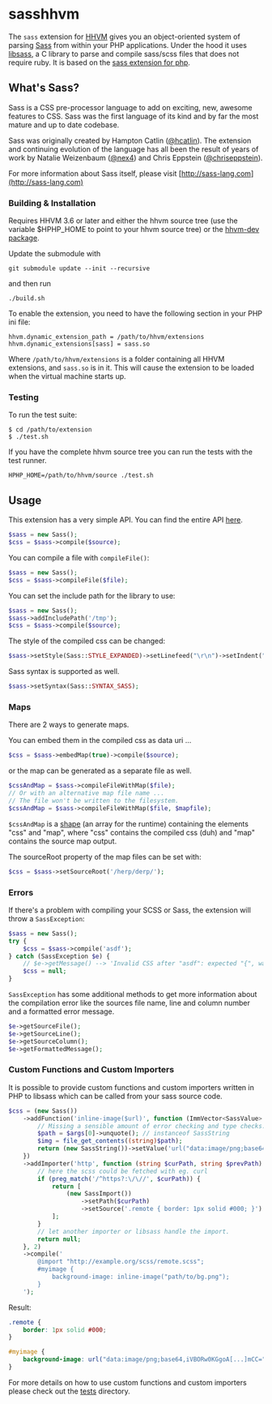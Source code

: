 # sasshhvm

The `sass` extension for [HHVM](https://github.com/facebook/hhvm) gives you an object-oriented system of parsing [Sass](http://sass-lang.com/) from within your PHP applications. Under the hood it uses [libsass](https://github.com/sass/libsass), a C library to parse and compile sass/scss files that does not require ruby.
It is based on the [sass extension for php](https://github.com/sensational/sassphp).

## What's Sass?

Sass is a CSS pre-processor language to add on exciting, new, awesome features to CSS. Sass was the first language of its kind and by far the most mature and up to date codebase.

Sass was originally created by Hampton Catlin ([@hcatlin](http://twitter.com/hcatlin)). The extension and continuing evolution of the language has all been the result of years of work by Natalie Weizenbaum ([@nex4](http://twitter.com/nex3)) and Chris Eppstein ([@chriseppstein](http://twitter.com/chriseppstein)).

For more information about Sass itself, please visit [http://sass-lang.com](http://sass-lang.com)

### Building & Installation

Requires HHVM 3.6 or later and either the hhvm source tree (use the variable $HPHP_HOME to point to your hhvm source tree) or the [hhvm-dev package](https://github.com/facebook/hhvm/wiki/Prebuilt-Packages-for-HHVM).

Update the submodule with 
~~~
git submodule update --init --recursive
~~~
and then run

~~~
./build.sh
~~~


To enable the extension, you need to have the following section in your PHP ini file:

~~~
hhvm.dynamic_extension_path = /path/to/hhvm/extensions
hhvm.dynamic_extensions[sass] = sass.so
~~~

Where `/path/to/hhvm/extensions` is a folder containing all HHVM extensions,
and `sass.so` is in it. This will cause the extension to be loaded when the
virtual machine starts up.

### Testing

To run the test suite:

~~~
$ cd /path/to/extension
$ ./test.sh
~~~

If you have the complete hhvm source tree you can run the tests with the test runner.

~~~
HPHP_HOME=/path/to/hhvm/source ./test.sh
~~~


## Usage

This extension has a very simple API. You can find the entire API [here](ext_sass.hhi).

```php
$sass = new Sass();
$css = $sass->compile($source);
```

You can compile a file with `compileFile()`:

```php
$sass = new Sass();
$css = $sass->compileFile($file);
```

You can set the include path for the library to use:

```php
$sass = new Sass();
$sass->addIncludePath('/tmp');
$css = $sass->compile($source);
```

The style of the compiled css can be changed:

```php
$sass->setStyle(Sass::STYLE_EXPANDED)->setLinefeed("\r\n")->setIndent("\t");
```

Sass syntax is supported as well.

```php
$sass->setSyntax(Sass::SYNTAX_SASS);
```

### Maps

There are 2 ways to generate maps.

You can embed them in the compiled css as data uri ...

```php
$css = $sass->embedMap(true)->compile($source);
```

or the map can be generated as a separate file as well.

```php
$cssAndMap = $sass->compileFileWithMap($file);
// Or with an alternative map file name ...
// The file won't be written to the filesystem.
$cssAndMap = $sass->compileFileWithMap($file, $mapfile);
```

`$cssAndMap` is a [shape](http://docs.hhvm.com/manual/en/hack.shapes.php) (an array for the runtime) containing the elements "css" and "map", where "css" contains the compiled css (duh) and "map" contains the source map output.

The sourceRoot property of the map files can be set with:

```php
$css = $sass->setSourceRoot('/herp/derp/');
```

### Errors

If there's a problem with compiling your SCSS or Sass, the extension will throw a `SassException`:

```php
$sass = new Sass();
try {
    $css = $sass->compile('asdf');
} catch (SassException $e) {
    // $e->getMessage() --> 'Invalid CSS after "asdf": expected "{", was ""'
    $css = null;
}
```

`SassException` has some additional methods to get more information about the compilation error like the sources file name, line and column number and a formatted error message.

```php
$e->getSourceFile();
$e->getSourceLine();
$e->getSourceColumn();
$e->getFormattedMessage();
```

### Custom Functions and Custom Importers

It is possible to provide custom functions and custom importers written in PHP to libsass which can be called from your sass source code.

```php
$css = (new Sass())
    ->addFunction('inline-image($url)', function (ImmVector<SassValue> $args): SassValue {
        // Missing a sensible amount of error checking and type checks.
        $path = $args[0]->unquote(); // instanceof SassString
        $img = file_get_contents((string)$path);
        return (new SassString())->setValue('url("data:image/png;base64,'.base64_encode($img).'")');
    })
    ->addImporter('http', function (string $curPath, string $prevPath): ?Traversable<?SassImport> {
        // here the scss could be fetched with eg. curl
        if (preg_match('/^https?:\/\//', $curPath)) {
            return [
                (new SassImport())
                    ->setPath($curPath)
                    ->setSource('.remote { border: 1px solid #000; }')
            ];
        }
        // let another importer or libsass handle the import.
        return null;
    }, 2)
    ->compile('
        @import "http://example.org/scss/remote.scss";
        #myimage {
            background-image: inline-image("path/to/bg.png");
        }
    ');
```

Result:
```css
.remote {
    border: 1px solid #000;
}

#myimage {
    background-image: url("data:image/png;base64,iVBORw0KGgoA[...]mCC=");
}
```

For more details on how to use custom functions and custom importers please check out the [tests](tests) directory.
